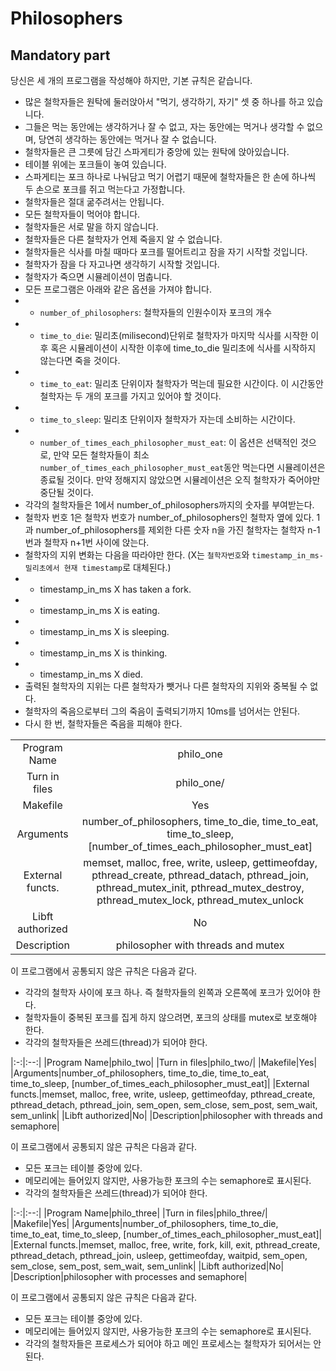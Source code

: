 # Philosophers

## Mandatory part
당신은 세 개의 프로그램을 작성해야 하지만, 기본 규칙은 같습니다.

- 많은 철학자들은 원탁에 둘러앉아서 "먹기, 생각하기, 자기" 셋 중 하나를 하고 있습니다.
- 그들은 먹는 동안에는 생각하거나 잘 수 없고, 자는 동안에는 먹거나 생각할 수 없으며, 당연히 생각하는 동안에는 먹거나 잘 수 없습니다.
- 철학자들은 큰 그릇에 담긴 스파게티가 중앙에 있는 원탁에 앉아있습니다.
- 테이블 위에는 포크들이 놓여 있습니다.
- 스파게티는 포크 하나로 나눠담고 먹기 어렵기 때문에 철학자들은 한 손에 하나씩 두 손으로 포크를 쥐고 먹는다고 가정합니다.
- 철학자들은 절대 굶주려서는 안됩니다.
- 모든 철학자들이 먹어야 합니다.
- 철학자들은 서로 말을 하지 않습니다.
- 철학자들은 다른 철학자가 언제 죽을지 알 수 없습니다.
- 철학자들은 식사를 마칠 때마다 포크를 떨어트리고 잠을 자기 시작할 것입니다.
- 철학자가 잠을 다 자고나면 생각하기 시작할 것입니다.
- 철학자가 죽으면 시뮬레이션이 멈춥니다.
- 모든 프로그램은 아래와 같은 옵션을 가져야 합니다.
- - `number_of_philosophers`: 철학자들의 인원수이자 포크의 개수
- - `time_to_die`: 밀리초(milisecond)단위로 철학자가 마지막 식사를 시작한 이후 혹은 시뮬레이션이 시작한 이후에 time_to_die 밀리초에 식사를 시작하지 않는다면 죽을 것이다.
- - `time_to_eat`: 밀리초 단위이자 철학자가 먹는데 필요한 시간이다. 이 시간동안 철학자는 두 개의 포크를 가지고 있어야 할 것이다.
- - `time_to_sleep`: 밀리초 단위이자 철학자가 자는데 소비하는 시간이다.
- - `number_of_times_each_philosopher_must_eat`: 이 옵션은 선택적인 것으로, 만약 모든 철학자들이 최소 `number_of_times_each_philosopher_must_eat`동안 먹는다면 시뮬레이션은 종료될 것이다. 만약 정해지지 않았으면 시뮬레이션은 오직 철학자가 죽어야만 중단될 것이다.
- 각각의 철학자들은 1에서 number_of_philosophers까지의 숫자를 부여받는다.
- 철학자 번호 1은 철학자 번호가 number_of_philosophers인 철학자 옆에 있다. 1과 number_of_philosophers를 제외한 다른 숫자 n을 가진 철학자는 철학자 n-1번과 철학자 n+1번 사이에 앉는다.
- 철학자의 지위 변화는 다음을 따라야만 한다. (X는 `철학자번호`와 `timestamp_in_ms-밀리초에서 현재 timestamp`로 대체된다.)
- - timestamp_in_ms X has taken a fork.
- - timestamp_in_ms X is eating.
- - timestamp_in_ms X is sleeping.
- - timestamp_in_ms X is thinking.
- - timestamp_in_ms X died.
- 출력된 철학자의 지위는 다른 철학자가 뺏거나 다른 철학자의 지위와 중복될 수 없다.
- 철학자의 죽음으로부터 그의 죽음이 출력되기까지 10ms를 넘어서는 안된다.
- 다시 한 번, 철학자들은 죽음을 피해야 한다.

|					|				|
|:-:				|:--:			|
|Program Name		|philo_one		|
|Turn in files		|philo_one/		|
|Makefile			|Yes			|
|Arguments			|number_of_philosophers, time_to_die, time_to_eat, time_to_sleep, [number_of_times_each_philosopher_must_eat]|
|External functs.	|memset, malloc, free, write, usleep, gettimeofday, pthread_create, pthread_datach, pthread_join, pthread_mutex_init, pthread_mutex_destroy, pthread_mutex_lock, pthread_mutex_unlock|
|Libft authorized	|No|
|Description	|philosopher with threads and mutex|

이 프로그램에서 공통되지 않은 규칙은 다음과 같다.
- 각각의 철학자 사이에 포크 하나. 즉 철학자들의 왼쪽과 오른쪽에 포크가 있어야 한다.
- 철학자들이 중복된 포크를 집게 하지 않으려면, 포크의 상태를 mutex로 보호해야 한다.
- 각각의 철학자들은 쓰레드(thread)가 되어야 한다.

|:-:|:--:|
|Program Name|philo_two|
|Turn in files|philo_two/|
|Makefile|Yes|
|Arguments|number_of_philosophers, time_to_die, time_to_eat, time_to_sleep, [number_of_times_each_philosopher_must_eat]|
|External functs.|memset, malloc, free, write, usleep, gettimeofday, pthread_create, pthread_detach, pthread_join, sem_open, sem_close, sem_post, sem_wait, sem_unlink|
|Libft authorized|No|
|Description|philosopher with threads and semaphore|

이 프로그램에서 공통되지 않은 규칙은 다음과 같다.
- 모든 포크는 테이블 중앙에 있다.
- 메모리에는 들어있지 않지만, 사용가능한 포크의 수는 semaphore로 표시된다.
- 각각의 철학자들은 쓰레드(thread)가 되어야 한다.

|:-:|:--:|
|Program Name|philo_three|
|Turn in files|philo_three/|
|Makefile|Yes|
|Arguments|number_of_philosophers, time_to_die, time_to_eat, time_to_sleep, [number_of_times_each_philosopher_must_eat]|
|External functs.|memset, malloc, free, write, fork, kill, exit, pthread_create, pthread_detach, pthread_join, usleep, gettimeofday, waitpid, sem_open, sem_close, sem_post, sem_wait, sem_unlink|
|Libft authorized|No|
|Description|philosopher with processes and semaphore|

이 프로그램에서 공통되지 않은 규칙은 다음과 같다.
- 모든 포크는 테이블 중앙에 있다.
- 메모리에는 들어있지 않지만, 사용가능한 포크의 수는 semaphore로 표시된다.
- 각각의 철학자들은 프로세스가 되어야 하고 메인 프로세스는 철학자가 되어서는 안된다.
